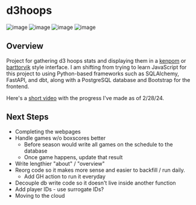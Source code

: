 # d3hoops

![image](https://img.shields.io/badge/fastapi-109989?style=for-the-badge&logo=FASTAPI&logoColor=white) ![image](https://img.shields.io/badge/PostgreSQL-316192?style=for-the-badge&logo=postgresql&logoColor=white) ![image](https://img.shields.io/badge/dbt-FF694B?style=for-the-badge&logo=dbt&logoColor=white) ![image](https://img.shields.io/badge/Bootstrap-563D7C?style=for-the-badge&logo=bootstrap&logoColor=white)

## Overview
Project for gathering d3 hoops stats and displaying them in a [kenpom](https://kenpom.com) or [barttorvik](https://barttorvik.com) style interface. I am shifting from trying to learn JavaScript for this project to using Python-based frameworks such as SQLAlchemy, FastAPI, and dbt, along with a PostgreSQL database and Bootstrap for the frontend.

Here's a [short video](https://twitter.com/wfordh/status/1762922181171011697) with the progress I've made as of 2/28/24.

## Next Steps
- Completing the webpages
- Handle games w/o boxscores better
  - Before season would write all games on the schedule to the database
  - Once game happens, update that result
- Write lengthier "about" / "overview"
- Reorg code so it makes more sense and easier to backfill / run daily.
  - Add GH action to run it everyday
- Decouple db write code so it doesn't live inside another function
- Add player IDs - use surrogate IDs?
- Moving to the cloud

